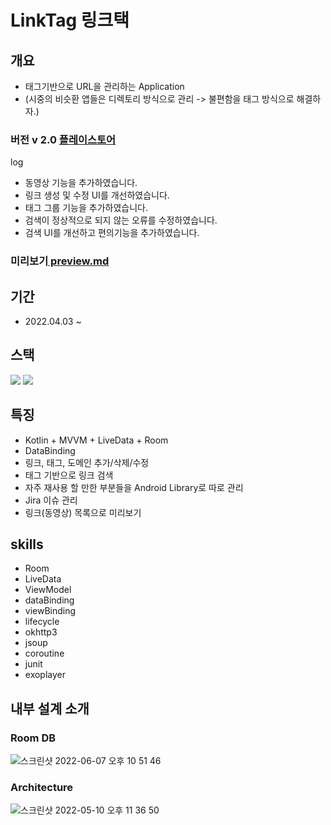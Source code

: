 # LinkTag 링크택
## 개요
- 태그기반으로 URL을 관리하는 Application
- (시중의 비슷환 앱들은 디렉토리 방식으로 관리 -> 불편함을 태그 방식으로 해결하자.)
### 버전 v 2.0  <a href ="https://play.google.com/store/apps/details?id=com.github.yeeun_yun97.toy.linksaver" target = "_blank" >플레이스토어</a> 
log
- 동영상 기능을 추가하였습니다.
- 링크 생성 및 수정 UI를 개선하였습니다.
- 태그 그룹 기능을 추가하였습니다.
- 검색이 정상적으로 되지 않는 오류를 수정하였습니다.
- 검색 UI를 개선하고 편의기능을 추가하였습니다.
### 미리보기<a href ="https://github.com/yeeun-yun97/Toy_LinkSaver/blob/main/preview.md"> preview.md </a>


## 기간
- 2022.04.03 ~

## 스택
<img src="https://img.shields.io/badge/Android-3DDC84?style=flat-square&logo=Android&logoColor=black"/> <img src="https://img.shields.io/badge/Kotlin-7F52FF?style=flat-square&logo=Kotlin&logoColor=black"/> 

## 특징
- Kotlin + MVVM + LiveData + Room
- DataBinding
- 링크, 태그, 도메인 추가/삭제/수정
- 태그 기반으로 링크 검색
- 자주 재사용 할 만한 부분들을 Android Library로 따로 관리
- Jira 이슈 관리
- 링크(동영상) 목록으로 미리보기

## skills
- Room
- LiveData
- ViewModel
- dataBinding
- viewBinding
- lifecycle
- okhttp3 
- jsoup
- coroutine
- junit
- exoplayer

## 내부 설계 소개
### Room DB
![스크린샷 2022-06-07 오후 10 51 46](https://user-images.githubusercontent.com/60867063/172397550-69c0151f-3caf-4893-9994-186b68d660a2.png)
### Architecture
![스크린샷 2022-05-10 오후 11 36 50](https://user-images.githubusercontent.com/60867063/167654673-62be891a-7719-4ea7-a357-83caaa173618.png)    
